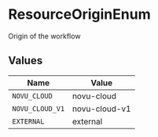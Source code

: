 # ResourceOriginEnum

Origin of the workflow


## Values

| Name            | Value           |
| --------------- | --------------- |
| `NOVU_CLOUD`    | novu-cloud      |
| `NOVU_CLOUD_V1` | novu-cloud-v1   |
| `EXTERNAL`      | external        |